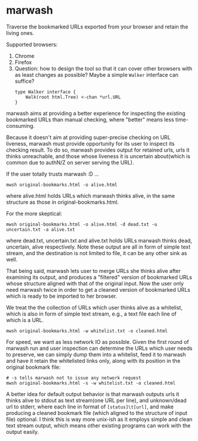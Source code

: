 # marwash

Traverse the bookmarked URLs exported from your browser and retain the living ones.

Supported browsers:
1. Chrome
2. Firefox
3. Question: how to design the tool so that it can cover other browsers with as least changes as possible?
    Maybe a simple `Walker` interface can suffice?
    ```
    type Walker interface {
        Walk(root html.Tree) <-chan *url.URL
    }
    ```

marwash aims at providing a better experience for inspecting the existing bookmarked URLs than manual checking, where "better" means less time-consuming.

Because it doesn't aim at providing super-precise checking on URL liveness, marwash must provide opportunity for its user to inspect its checking result. To do so, marwash provides output for retained urls, urls it thinks unreachable, and those whose liveness it is uncertain about(which is common due to authN/Z on server serving the URL).

If the user totally trusts marwash :D ...
```
mwsh original-bookmarks.html -o alive.html
```
where alive.html holds URLs which marwash thinks alive, in the same structure as those in original-bookmarks.html.

For the more skeptical:
```
mwsh original-bookmarks.html -o alive.html -d dead.txt -u uncertain.txt -a alive.txt
```
where dead.txt, uncertain.txt and alive.txt holds URLs marwash thinks dead, uncertain, alive respectively. Note these output are all in form of simple text stream, and the destination is not limited to file, it can be any other sink as well. 

That being said, marwash lets user to merge URLs she thinks alive after examining its output, and produces a "filtered" version of bookmarked URLs whose structure aligned with that of the original input. Now the user only need marwash twice in order to get a cleaned version of bookmarked URLs which is ready to be imported to her browser.

We treat the the collection of URLs which user thinks alive as a whitelist, which is also in form of simple text stream, e.g., a text file each line of which is a URL.

```
mwsh original-bookmarks.html -w whitelist.txt -o cleaned.html
```

For speed, we want as less network IO as possible. Given the first round of marwash run and user inspection can determine the URLs which user needs to preserve, we can simply dump them into a whitelist, feed it to marwash and have it retain the whitelisted links only, along with its position in the original bookmark file:

```
# -s tells marwash not to issue any network request 
mwsh original-bookmarks.html -s -w whitelist.txt -o cleaned.html
``` 

A better idea for default output behavior is that marwash outputs urls it thinks alive to stdout as text stream(one URL per line), and unknown/dead url to stderr, where each line in format of `[status]\t[url]`, and make producing a cleaned bookmark file (which aligned to the structure of input file) optional. I think this is way more unix-ish as it employs simple and clean text stream output, which means other existing programs can work with the output easily.
